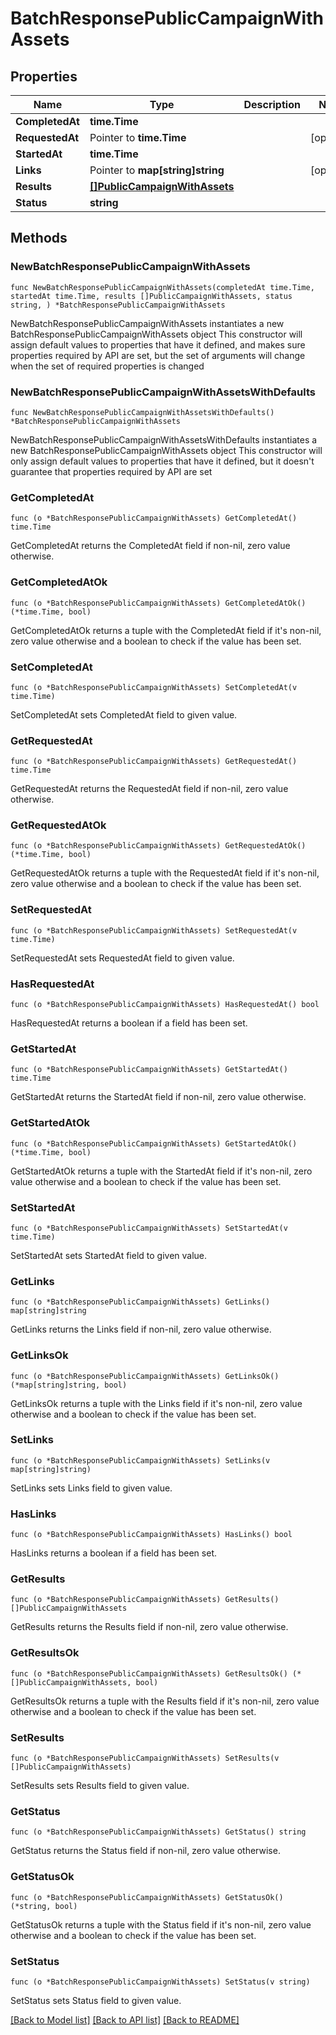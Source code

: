 # BatchResponsePublicCampaignWithAssets

## Properties

Name | Type | Description | Notes
------------ | ------------- | ------------- | -------------
**CompletedAt** | **time.Time** |  | 
**RequestedAt** | Pointer to **time.Time** |  | [optional] 
**StartedAt** | **time.Time** |  | 
**Links** | Pointer to **map[string]string** |  | [optional] 
**Results** | [**[]PublicCampaignWithAssets**](PublicCampaignWithAssets.md) |  | 
**Status** | **string** |  | 

## Methods

### NewBatchResponsePublicCampaignWithAssets

`func NewBatchResponsePublicCampaignWithAssets(completedAt time.Time, startedAt time.Time, results []PublicCampaignWithAssets, status string, ) *BatchResponsePublicCampaignWithAssets`

NewBatchResponsePublicCampaignWithAssets instantiates a new BatchResponsePublicCampaignWithAssets object
This constructor will assign default values to properties that have it defined,
and makes sure properties required by API are set, but the set of arguments
will change when the set of required properties is changed

### NewBatchResponsePublicCampaignWithAssetsWithDefaults

`func NewBatchResponsePublicCampaignWithAssetsWithDefaults() *BatchResponsePublicCampaignWithAssets`

NewBatchResponsePublicCampaignWithAssetsWithDefaults instantiates a new BatchResponsePublicCampaignWithAssets object
This constructor will only assign default values to properties that have it defined,
but it doesn't guarantee that properties required by API are set

### GetCompletedAt

`func (o *BatchResponsePublicCampaignWithAssets) GetCompletedAt() time.Time`

GetCompletedAt returns the CompletedAt field if non-nil, zero value otherwise.

### GetCompletedAtOk

`func (o *BatchResponsePublicCampaignWithAssets) GetCompletedAtOk() (*time.Time, bool)`

GetCompletedAtOk returns a tuple with the CompletedAt field if it's non-nil, zero value otherwise
and a boolean to check if the value has been set.

### SetCompletedAt

`func (o *BatchResponsePublicCampaignWithAssets) SetCompletedAt(v time.Time)`

SetCompletedAt sets CompletedAt field to given value.


### GetRequestedAt

`func (o *BatchResponsePublicCampaignWithAssets) GetRequestedAt() time.Time`

GetRequestedAt returns the RequestedAt field if non-nil, zero value otherwise.

### GetRequestedAtOk

`func (o *BatchResponsePublicCampaignWithAssets) GetRequestedAtOk() (*time.Time, bool)`

GetRequestedAtOk returns a tuple with the RequestedAt field if it's non-nil, zero value otherwise
and a boolean to check if the value has been set.

### SetRequestedAt

`func (o *BatchResponsePublicCampaignWithAssets) SetRequestedAt(v time.Time)`

SetRequestedAt sets RequestedAt field to given value.

### HasRequestedAt

`func (o *BatchResponsePublicCampaignWithAssets) HasRequestedAt() bool`

HasRequestedAt returns a boolean if a field has been set.

### GetStartedAt

`func (o *BatchResponsePublicCampaignWithAssets) GetStartedAt() time.Time`

GetStartedAt returns the StartedAt field if non-nil, zero value otherwise.

### GetStartedAtOk

`func (o *BatchResponsePublicCampaignWithAssets) GetStartedAtOk() (*time.Time, bool)`

GetStartedAtOk returns a tuple with the StartedAt field if it's non-nil, zero value otherwise
and a boolean to check if the value has been set.

### SetStartedAt

`func (o *BatchResponsePublicCampaignWithAssets) SetStartedAt(v time.Time)`

SetStartedAt sets StartedAt field to given value.


### GetLinks

`func (o *BatchResponsePublicCampaignWithAssets) GetLinks() map[string]string`

GetLinks returns the Links field if non-nil, zero value otherwise.

### GetLinksOk

`func (o *BatchResponsePublicCampaignWithAssets) GetLinksOk() (*map[string]string, bool)`

GetLinksOk returns a tuple with the Links field if it's non-nil, zero value otherwise
and a boolean to check if the value has been set.

### SetLinks

`func (o *BatchResponsePublicCampaignWithAssets) SetLinks(v map[string]string)`

SetLinks sets Links field to given value.

### HasLinks

`func (o *BatchResponsePublicCampaignWithAssets) HasLinks() bool`

HasLinks returns a boolean if a field has been set.

### GetResults

`func (o *BatchResponsePublicCampaignWithAssets) GetResults() []PublicCampaignWithAssets`

GetResults returns the Results field if non-nil, zero value otherwise.

### GetResultsOk

`func (o *BatchResponsePublicCampaignWithAssets) GetResultsOk() (*[]PublicCampaignWithAssets, bool)`

GetResultsOk returns a tuple with the Results field if it's non-nil, zero value otherwise
and a boolean to check if the value has been set.

### SetResults

`func (o *BatchResponsePublicCampaignWithAssets) SetResults(v []PublicCampaignWithAssets)`

SetResults sets Results field to given value.


### GetStatus

`func (o *BatchResponsePublicCampaignWithAssets) GetStatus() string`

GetStatus returns the Status field if non-nil, zero value otherwise.

### GetStatusOk

`func (o *BatchResponsePublicCampaignWithAssets) GetStatusOk() (*string, bool)`

GetStatusOk returns a tuple with the Status field if it's non-nil, zero value otherwise
and a boolean to check if the value has been set.

### SetStatus

`func (o *BatchResponsePublicCampaignWithAssets) SetStatus(v string)`

SetStatus sets Status field to given value.



[[Back to Model list]](../README.md#documentation-for-models) [[Back to API list]](../README.md#documentation-for-api-endpoints) [[Back to README]](../README.md)



